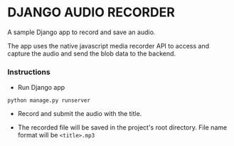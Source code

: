DJANGO AUDIO RECORDER
==========================
A sample Django app to record and save an audio. 
<p>The app uses the native javascript media recorder API to access and capture the audio and send the blob data to the backend.</p>

### Instructions

- Run Django app

``python manage.py runserver``

- Record and submit the audio with the title.

- The recorded file will be saved in the project's root directory. File name format will be `<title>.mp3`
